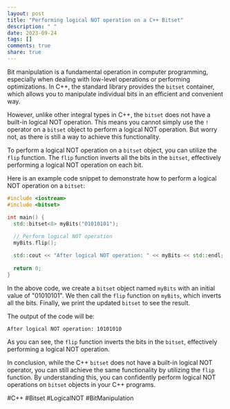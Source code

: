 ```yaml
---
layout: post
title: "Performing logical NOT operation on a C++ Bitset"
description: " "
date: 2023-09-24
tags: []
comments: true
share: true
---
```


Bit manipulation is a fundamental operation in computer programming, especially when dealing with low-level operations or performing optimizations. In C++, the standard library provides the `bitset` container, which allows you to manipulate individual bits in an efficient and convenient way.

However, unlike other integral types in C++, the `bitset` does not have a built-in logical NOT operation. This means you cannot simply use the `!` operator on a `bitset` object to perform a logical NOT operation. But worry not, as there is still a way to achieve this functionality.

To perform a logical NOT operation on a `bitset` object, you can utilize the `flip` function. The `flip` function inverts all the bits in the `bitset`, effectively performing a logical NOT operation on each bit.

Here is an example code snippet to demonstrate how to perform a logical NOT operation on a `bitset`:

```cpp
#include <iostream>
#include <bitset>

int main() {
  std::bitset<8> myBits("01010101");
  
  // Perform logical NOT operation
  myBits.flip();

  std::cout << "After logical NOT operation: " << myBits << std::endl;
  
  return 0;
}
```

In the above code, we create a `bitset` object named `myBits` with an initial value of "01010101". We then call the `flip` function on `myBits`, which inverts all the bits. Finally, we print the updated `bitset` to see the result.

The output of the code will be:
```
After logical NOT operation: 10101010
```

As you can see, the `flip` function inverts the bits in the `bitset`, effectively performing a logical NOT operation.

In conclusion, while the C++ `bitset` does not have a built-in logical NOT operator, you can still achieve the same functionality by utilizing the `flip` function. By understanding this, you can confidently perform logical NOT operations on `bitset` objects in your C++ programs.

#C++ #Bitset #LogicalNOT #BitManipulation